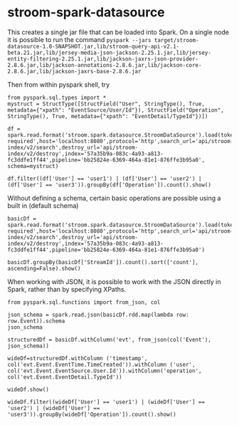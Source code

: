 # stroom-spark-datasource
This creates a single jar file that can be loaded into Spark.
On a single node it is possible to run the command
`
pyspark --jars target/stroom-datasource-1.0-SNAPSHOT.jar,lib/stroom-query-api-v2.1-beta.21.jar,lib/jersey-media-json-jackson-2.25.1.jar,lib/jersey-entity-filtering-2.25.1.jar,lib/jackson-jaxrs-json-provider-2.8.6.jar,lib/jackson-annotations-2.8.6.jar,lib/jackson-core-2.8.6.jar,lib/jackson-jaxrs-base-2.8.6.jar
`

Then from within pyspark shell, try
```
from pyspark.sql.types import *
mystruct = StructType([StructField("User", StringType(), True, metadata={"xpath": "EventSource/User/Id"}), StructField("Operation", StringType(), True, metadata={"xpath": "EventDetail/TypeId"})])

df = spark.read.format('stroom.spark.datasource.StroomDataSource').load(token='not required',host='localhost:8080',protocol='http',search_url='api/stroom-index/v2/search',destroy_url='api/stroom-index/v2/destroy',index='57a35b9a-083c-4a93-a813-fc3ddfe1ff44',pipeline='bb25824e-6369-464a-81e1-876ffe3b95a0', schema=mystruct)

df.filter((df['User'] == 'user1') | (df['User'] == 'user2') | (df['User'] == 'user3')).groupBy(df['Operation']).count().show()

```

Without defining a schema, certain basic operations are possible using a built in (default schema)
```
basicDf = spark.read.format('stroom.spark.datasource.StroomDataSource').load(token='not required',host='localhost:8080',protocol='http',search_url='api/stroom-index/v2/search',destroy_url='api/stroom-index/v2/destroy',index='57a35b9a-083c-4a93-a813-fc3ddfe1ff44',pipeline='bb25824e-6369-464a-81e1-876ffe3b95a0')

basicDf.groupBy(basicDf['StreamId']).count().sort(['count'], ascending=False).show()
```

When working with JSON, it is possible to work with the JSON directly in Spark, rather than by specifying XPaths.
```
from pyspark.sql.functions import from_json, col

json_schema = spark.read.json(basicDf.rdd.map(lambda row: row.Event)).schema
json_schema

structuredDf = basicDf.withColumn('evt', from_json(col('Event'), json_schema))

wideDf=structuredDf.withColumn ('timestamp', col('evt.Event.EventTime.TimeCreated')).withColumn ('user', col('evt.Event.EventSource.User.Id')).withColumn('operation', col('evt.Event.EventDetail.TypeId'))

wideDf.show()

wideDf.filter((wideDf['User'] == 'user1') | (wideDf['User'] == 'user2') | (wideDf['User'] == 'user3')).groupBy(wideDf['Operation']).count().show()
```


